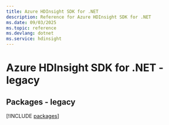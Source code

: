 ```yaml
---
title: Azure HDInsight SDK for .NET
description: Reference for Azure HDInsight SDK for .NET
ms.date: 09/03/2025
ms.topic: reference
ms.devlang: dotnet
ms.service: hdinsight
---
```

# Azure HDInsight SDK for .NET - legacy
## Packages - legacy
[!INCLUDE [packages](hdinsight-index.md)]